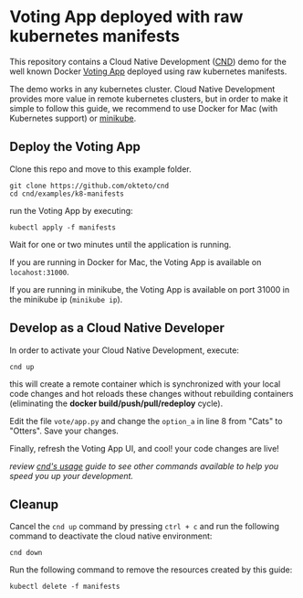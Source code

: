 # Voting App deployed with raw kubernetes manifests

This repository contains a Cloud Native Development ([CND](https://github.com/okteto/cnd)) demo for the well known Docker [Voting App](https://github.com/dockersamples/example-voting-app) deployed using raw kubernetes manifests.

The demo works in any kubernetes cluster. Cloud Native Development provides more value in remote kubernetes clusters, but in order to make it simple to follow this guide, we recommend to use Docker for Mac (with Kubernetes support) or [minikube](https://github.com/kubernetes/minikube).

## Deploy the Voting App

Clone this repo and move to this example folder.

```console
git clone https://github.com/okteto/cnd
cd cnd/examples/k8-manifests
```

run the Voting App by executing:

```console
kubectl apply -f manifests
```

Wait for one or two minutes until the application is running.

If you are running in Docker for Mac, the Voting App is available on `locahost:31000`.

If you are running in minikube, the Voting App is available on port 31000 in the minikube ip (`minikube ip`).

## Develop as a Cloud Native Developer

In order to activate your Cloud Native Development, execute:

```console
cnd up
```

this will create a remote container which is synchronized with your local code changes and hot reloads these changes without rebuilding containers (eliminating the **docker build/push/pull/redeploy** cycle).

Edit the file `vote/app.py` and change the `option_a` in line 8 from "Cats" to "Otters". Save your changes.

Finally, refresh the Voting App UI, and cool! your code changes are live!

*review [cnd's usage](https://github.com/okteto/cnd/docs/useful-commands.md) guide to see other commands available to help you speed you up your development.*

## Cleanup

Cancel the `cnd up` command by pressing `ctrl + c` and run the following command to deactivate the cloud native environment:

```console
cnd down
``` 

Run the following command to remove the resources created by this guide: 

```console
kubectl delete -f manifests
```



